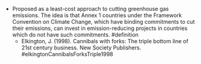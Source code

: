 - Proposed as a least-cost approach to cutting greenhouse gas emissions. The idea is that Annex 1 countries under the Framework Convention on Climate Change, which have binding commitments to cut their emissions, can invest in emission-reducing projects in countries which do not have such commitments. #definition
	- Elkington, J. (1998). Cannibals with forks: The triple bottom line of 21st century business. New Society Publishers. #elkingtonCannibalsForksTriple1998